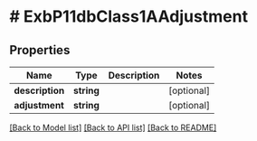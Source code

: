# # ExbP11dbClass1AAdjustment

## Properties

Name | Type | Description | Notes
------------ | ------------- | ------------- | -------------
**description** | **string** |  | [optional]
**adjustment** | **string** |  | [optional]

[[Back to Model list]](../../README.md#models) [[Back to API list]](../../README.md#endpoints) [[Back to README]](../../README.md)
